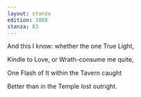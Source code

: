 ```yaml
---
layout: stanza
edition: 1868
stanza: 83
---
```


And this I know: whether the one True Light,

Kindle to Love, or Wrath-consume me quite,

One Flash of It within the Tavern caught

Better than in the Temple lost outright.